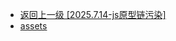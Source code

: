 - [返回上一级 [2025.7.14-js原型链污染]](weekly/2025.7.14-js原型链污染/)
- [assets](weekly/2025.7.14-js原型链污染/assets/)
